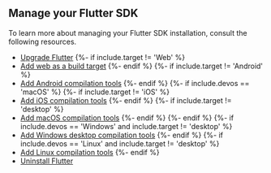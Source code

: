 ## Manage your Flutter SDK

To learn more about managing your Flutter SDK installation,
consult the following resources.

* [Upgrade Flutter][upgrade]
{%- if include.target != 'Web' %}
* [Add web as a build target](/platform-integration/web/setup)
{%- endif %}
{%- if include.target != 'Android' %}
* [Add Android compilation tools](/platform-integration/android/setup)
{%- endif %}
{%- if include.devos == 'macOS' %}
{%- if include.target != 'iOS' %}
* [Add iOS compilation tools](/platform-integration/ios/setup)
{%- endif %}
{%- if include.target != 'desktop' %}
* [Add macOS compilation tools](/platform-integration/macos/setup)
{%- endif %}
{%- endif %}
{%- if include.devos == 'Windows' and include.target != 'desktop' %}
* [Add Windows desktop compilation tools](/platform-integration/windows/setup)
{%- endif %}
{%- if include.devos == 'Linux' and include.target != 'desktop' %}
* [Add Linux compilation tools](/platform-integration/linux/setup)
{%- endif %}
* [Uninstall Flutter][uninstall]

[upgrade]: /install/upgrade
[uninstall]: /install/uninstall?tab-save-dev-os={{include.devos}}
